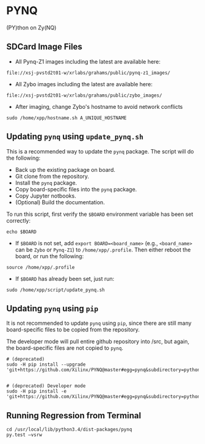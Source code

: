 # PYNQ
(PY)thon on Zy(NQ)


## SDCard Image Files

- All Pynq-Z1 images including the latest are available here: 
```
file://xsj-pvstd2t01-w/xrlabs/grahams/public/pynq-z1_images/
``` 

- All Zybo images including the latest are available here: 
```
file://xsj-pvstd2t01-w/xrlabs/grahams/public/zybo_images/
```

- After imaging, change Zybo's hostname to avoid network conflicts
```
sudo /home/xpp/hostname.sh A_UNIQUE_HOSTNAME
```


## Updating `pynq` using `update_pynq.sh`

This is a recommended way to update the `pynq` package. The script will do the following:

- Back up the existing package on board.
- Git clone from the repository.
- Install the `pynq` package.
- Copy board-specific files into the `pynq` package.
- Copy Jupyter notbooks.
- (Optional) Build the documentation.

To run this script, first verify the `$BOARD` environment variable has been set correctly:
```
echo $BOARD
```

* If `$BOARD` is not set, add `export BOARD=<board_name>` (e.g., `<board_name>` can be `Zybo` or `Pynq-Z1`) to
`/home/xpp/.profile`.
Then either reboot the board, or run the following:
```
source /home/xpp/.profile
```

* If `$BOARD` has already been set, just run:
```
sudo /home/xpp/script/update_pynq.sh
```

## Updating `pynq` using `pip` 

It is not recommended to update `pynq` using `pip`, since there are still many board-specific files to be copied from the repository.

The developer mode will pull entire github repository into /src, but again, the board-specific files are not copied to `pynq`.

```
# (deprecated)
sudo -H pip install --upgrade 'git+https://github.com/Xilinx/PYNQ@master#egg=pynq&subdirectory=python'


# (deprecated) Developer mode
sudo -H pip install -e 'git+https://github.com/Xilinx/PYNQ@master#egg=pynq&subdirectory=python'
```

## Running Regression from Terminal
```
cd /usr/local/lib/python3.4/dist-packages/pynq
py.test –vsrw
```
